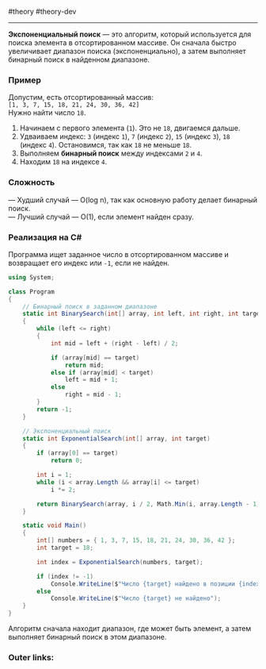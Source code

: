 #theory #theory-dev
 
---
**Экспоненциальный поиск** — это алгоритм, который используется для поиска элемента в отсортированном массиве. Он сначала быстро увеличивает диапазон поиска (экспоненциально), а затем выполняет бинарный поиск в найденном диапазоне.

### **Пример**

Допустим, есть отсортированный массив:  
`[1, 3, 7, 15, 18, 21, 24, 30, 36, 42]`  
Нужно найти число `18`.

1. Начинаем с первого элемента (`1`). Это не `18`, двигаемся дальше.
2. Удваиваем индекс: `3` (индекс `1`), `7` (индекс `2`), `15` (индекс `3`), `18` (индекс `4`). Остановимся, так как `18` не меньше `18`.
3. Выполняем **бинарный поиск** между индексами `2` и `4`.
4. Находим `18` на индексе `4`.

### **Сложность**

— Худший случай — O(log n), так как основную работу делает бинарный поиск.  
— Лучший случай — O(1), если элемент найден сразу.

### **Реализация на C#**

Программа ищет заданное число в отсортированном массиве и возвращает его индекс или `-1`, если не найден.

```csharp
using System;

class Program
{
    // Бинарный поиск в заданном диапазоне
    static int BinarySearch(int[] array, int left, int right, int target)
    {
        while (left <= right)
        {
            int mid = left + (right - left) / 2;

            if (array[mid] == target)
                return mid;
            else if (array[mid] < target)
                left = mid + 1;
            else
                right = mid - 1;
        }
        return -1;
    }

    // Экспоненциальный поиск
    static int ExponentialSearch(int[] array, int target)
    {
        if (array[0] == target)
            return 0;

        int i = 1;
        while (i < array.Length && array[i] <= target)
            i *= 2;

        return BinarySearch(array, i / 2, Math.Min(i, array.Length - 1), target);
    }

    static void Main()
    {
        int[] numbers = { 1, 3, 7, 15, 18, 21, 24, 30, 36, 42 };
        int target = 18;

        int index = ExponentialSearch(numbers, target);

        if (index != -1)
            Console.WriteLine($"Число {target} найдено в позиции {index}");
        else
            Console.WriteLine($"Число {target} не найдено");
    }
}
```

Алгоритм сначала находит диапазон, где может быть элемент, а затем выполняет бинарный поиск в этом диапазоне.

### Outer links:

